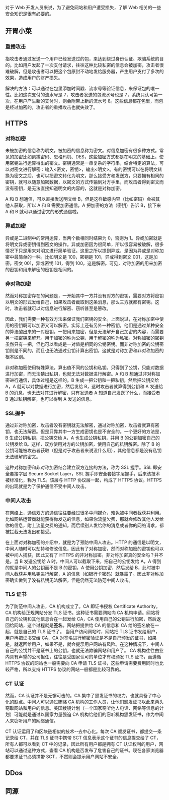 对于 Web 开发人员来说，为了避免网站和用户遭受损失，了解 Web 相关的一些安全知识是很有必要的。

## 开胃小菜
### 重播攻击
指攻击者通过发送一个用户已经发送过的包，来达到绕过身份认证、欺骗系统的目的。比如用户发起了一次支付请求，往往这种比较私密的信息会被加密，攻击者很难破解，但是攻击者可以把这个包原封不动地发给服务器，产生用户支付了多次的效果，造成用户的财产损失。

解决的方法：可以通过在包里添加时间戳、流水号等验证信息，来保证包的唯一性。比如这次支付的流水号是 7，攻击者发送的包流水号也是 7，系统只认可第一次，在用户产生新的支付时，则会附带上新的流水号 8。这些信息都在包里，而包是经过加密的，攻击者的重播攻击也就失效了。

## HTTPS
### 对称加密
未被加密的信息称为明文，被加密的信息称为密文。对信息加密有很多种方式。常见的加密比如凯撒密码、恩格玛机、DES，这些加密方式都是在明文的基础上，使用密钥进行运算得出的密文。密钥通常是一串复杂的字符串，结合特定的算法，可以对密文进行解密：输入<密文，密钥>，输出<明文>。有的密钥可以在将明文转换为密文之后，也可以把密文转化为明文，那么接受方和发送方，只要拥有相同的密钥，就可以随意加密数据，以密文的方式传输到对方手里，而攻击者得到密文而没有密钥，是无法直接知道明文的内容的，这就是对称加密。

A 和 B 想通信，可以直接发送明文给 B，但是这样敏感内容（比如密码）会被其他人获取，所以 A 和 B 需要加密通信。A 把加密的方法（密钥）告诉 B，接下来 A 和 B 就可以通过密文的形式通信啦。

### 异或加密
异或是二进制中的常用运算，当两个数相同时结果为 0，否则为 1。异或加密就是将明文异或密钥得到密文的操作。异或加密因为很简单，所以很容易被破解，很多情况下只是用来对明文进行简单验证。这里之所以提到异或，是因为异或是对称加密中最简单的一种。比如明文是 100，密钥是 101，异或得到密文 001，这是加密。密文 001，异或密钥 101，得到 100，这是解密。可见，对称加密的用来加密的密钥和用来解密的密钥是相同的。

### 非对称加密
然而对称加密存在的问题是，一开始其中一方并没有对方的密钥，需要对方将密钥以明文的形式发给自己，如果攻击者截取到这条消息，那么三方就都有密钥。这时，攻击者就可以对信息进行解密、窃听甚至是篡改。

因此，我们需要一种有效方法来保证我们密钥的安全。上面说过，在对称加密中使用的密钥既可以加密又可以解密。实际上还有另外一种密钥，他们是通过某种安全的算法酸出来的一对密钥，一把用来加密，但是无法解开自己加密的内容，而需要另一把密钥来解开。用于加密的称为公钥，用于解密的称为私密。对称加密的密钥虽然只有一把，但也可以看成是一对值是相同的公钥密钥。而非对称加密的公钥密钥则是不同的，而且也无法通过公钥计算出密钥，这就是对称加密和非对称加密的根本区别。

非对称加密使用特殊算法，算出值不同的公钥和私钥。只得到了公钥，只能对数据进行加密，而无法猜出私钥，也就无法对数据进行解密。A 和 B 想通过非对称加密进行通信，具体过程是这样的。B 生成一把公钥和一把私钥，然后把公钥交给 A，A 就可以对数据进行加密，然后发给 B，这时攻击者就算得到公钥和 A 发送给 B 的消息，也无法对其进行解密，只有发送者 A 知道自己发送了什么，而接受者 B 通过私钥解密，也可以得到 A 发送的信息。

### SSL握手
通过非对称加密，攻击者没有密钥就无法解密，通过对称加密，攻击者就算有密钥，也无法解密。但是只靠其中一方生成密钥也是不安全的。一个更好的方法是，B 生成公钥私钥，把公钥交给 A，A 也生成公钥私钥，并用 B 的公钥加密自己的公钥发给 B。这样，双方使用对方的公钥加密，使用自己的私钥解密。除了 B 的公钥可能被攻击者获取（但是对于攻击者来说没什么用），其他信息都是没有私钥无法破解的密文。

这种对称加密和非对称加密结合建立双方连接的方法，称为 SSL 握手。SSL 即安全套接字层 Secure Socket Layer，SSL 握手即安全套接字层握手，后来该技术被标准化，称为 TLS。该层与 HTTP 协议层一起，构成了 HTTPS 协议。HTTPS 的出现就是为了保护通信不受中间人攻击。

### 中间人攻击
在网络上，通信双方的通信往往要经过很多中间媒介，难免被中间者截获并利用。比如网络运营商就能获得你发送的信息，如果你流量欠费，那就会修改其他人发给你的信息，附上流量欠费的通知，而后续别人发给你的消息或者你的网络请求，都被拦截无法发出和接受。

在上面对对称加密的介绍中，就是为了预防中间人攻击。HTTP 的通信是以明文，中间人随时可以劫持和修改信息，因此有了对称加密，然而对称加密的密钥也可以被中间人捕获，因此又有了 HTTPS 的非对称加密。非对称加密真的安全吗？并不是。当 B 发送公钥给 A 时，中间人可以截取下来，把自己的公钥发给 A，A 得到的就是中间人的公钥而不是 B 的密钥，A 使用公钥加密，然后发给 B，此时被中间人截获并用私钥进行解密，A 的信息（如银行卡密码）就暴露了。因此非对称加密确实做到了没有私钥无法解密，但是仍然无法防范中间人攻击。

### TLS 证书
为了防范中间人攻击，CA 机构成立了。CA 即证书授权 Certificate Authority。CA 机构给正规网站分发 TLS 证书。这种证书需要网站向 CA 机构申请。网站将自己的公钥和其他信息合在一起发给 CA，CA 使用自己的公钥进行加密，然后返回给网站，这个过程就是**签名**。网站把提供给 CA 的信息和 CA 给的签名放在一起，就是自己的 TLS 证书了。
当用户访问网站时，网站把 TLS 证书发给用户，用户再把证书交给 CA，CA 对签名进行解密验证是不是自己颁发的证书，如果是，就返回给用户，如果不是，就会提示用户网站有风险。在这种情况下，中间人自己的公钥并不是证书上的公钥，也就无法欺骗网站和用户了。
CA 机构往往由业内具有声望的公司担任，往往是受国家认可的单位才有权颁发 TLS 证书，而遵循 HTTPS 协议的网站也一般需要向 CA 申请 TLS 证书，这些申请需要费用同时也比较严格，所以支持 HTTPS 协议的网站一般都是比较可靠的。

### CT 认证
然而，CA 认证并不是无懈可击的。CA 集中了颁发证书的权力，也就具备了中心化的缺点。中间人可以通过贿赂 CA 机构的工作人员，让他们颁发证书以此来两头窃取网站和用户的信息。美国棱镜计划（一个国家窃听他人电话、网络等信息的计划）可能就是通过以国家力量强迫 CA 机构给他们的窃听机构颁发证书，作为中间人来窃听用户的网络通信。

CT 认证运用了和区块链相似的技术--去中心化。每次 CA 颁发证书，都提交一条记录给 CT，并在 TLS 证书中携带 SCT 信息表示这个证书的信息提交给了 CT，所有人都可以看到 CT 中的记录，因此所有用户都是拥有 CT 认证权利的用户，网站可以通过这种方式，查看 CA 机构是否发布了危害自己的证书。现在各家浏览器都要求证书必须携带 SCT，不然则会提示用户网站不安全。

## DDos


## 同源


